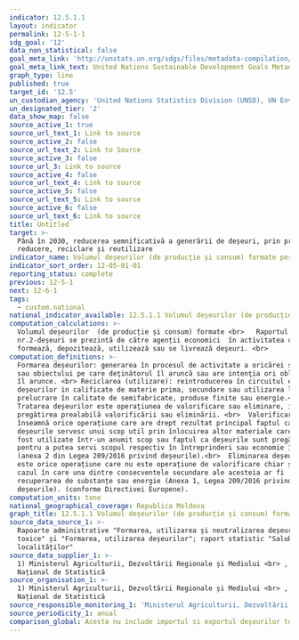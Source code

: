 ```yaml
---
indicator: 12.5.1.1
layout: indicator
permalink: 12-5-1-1
sdg_goal: '12'
data_non_statistical: false
goal_meta_link: 'http://unstats.un.org/sdgs/files/metadata-compilation/Metadata-Goal-12.pdf'
goal_meta_link_text: United Nations Sustainable Development Goals Metadata (pdf 782kB)
graph_type: line
published: true
target_id: '12.5'
un_custodian_agency: 'United Nations Statistics Division (UNSD), UN Environment (UNEP)'
un_designated_tier: '2'
data_show_map: false
source_active_1: true
source_url_text_1: Link to source
source_active_2: false
source_url_text_2: Link to Source
source_active_3: false
source_url_3: Link to source
source_active_4: false
source_url_text_4: Link to source
source_active_5: false
source_url_text_5: Link to source
source_active_6: false
source_url_text_6: Link to source
title: Untitled
target: >-
  Până în 2030, reducerea semnificativă a generării de deșeuri, prin prevenire,
  reducere, reciclare și reutilizare
indicator_name: Volumul deșeurilor (de producție și consum) formate per persoană
indicator_sort_order: 12-05-01-01
reporting_status: complete
previous: 12-5-1
next: 12-6-1
tags:
  - custom.national
national_indicator_available: 12.5.1.1 Volumul deșeurilor (de producție și consum) formate per persoană
computation_calculations: >-
  Volumul deșeurilor  (de producție și consum) formate <br>   Raportul
  nr.2-deșeuri se prezintă de către agenții economici  în activitatea cărora se
  formează, depozitează, utilizează sau se livrează deşeuri. <br>
computation_definitions: >-
  Formarea deșeurilor: generarea în procesul de activitate a oricărei substanţe
  sau obiectului pe care deţinătorul îl aruncă sau are intenţia ori obligaţia să
  îl arunce. <br> Reciclarea (utilizare): reintroducerea în circuitul economic a
  deșeurilor in calificate de materie prima, secundare sau utilizarea lor după
  prelucrare în calitate de semifabricate, produse finite sau energie.<br> 
  Tratarea deșeurilor este operațiunea de valorificare sau eliminare, inclusiv
  pregătirea prealabilă valorificării sau eliminării. <br>  Valorificare
  înseamnă orice operațiune care are drept rezultat principal faptul ca
  deșeurile servesc unui scop util prin înlocuirea altor materiale care ar fi
  fost utilizate într-un anumit scop sau faptul ca deșeurile sunt pregătite
  pentru a putea servi scopul respectiv în întreprinderi sau economie în general
  (anexa 2 din Legea 209/2016 privind deșeurile).<br>  Eliminarea deșeurilor
  este orice operațiune care nu este operațiune de valorificare chiar și în
  cazul în care una dintre consecventele secundare ale acesteia ar fi
  recuperarea de substanțe sau energie (Anexa 1, Legea 209/2016 privind
  deșeurile). (conforme Directivei Europene).
computation_units: tone
national_geographical_coverage: Republica Moldova
graph_title: 12.5.1.1 Volumul deșeurilor (de producție și consum) formate per persoană
source_data_source_1: >-
  Rapoarte administrative "Formarea, utilizarea și neutralizarea deșeurilor
  toxice" și "Formarea, utilizarea deșeurilor"; raport statistic "Salubrizarea
  localităților"
source_data_supplier_1: >-
  1) Ministerul Agriculturii, Dezvoltării Regionale și Mediului <br> , 2) Biroul
  Național de Statistică
source_organisation_1: >-
  1) Ministerul Agriculturii, Dezvoltării Regionale și Mediului <br> , 2) Biroul
  Național de Statistică
source_responsible_monitoring_1: 'Ministerul Agriculturii, Dezvoltării Regionale și Mediului'
source_periodicity_1: anual
comparison_global: Acesta nu include importul si exportul deșeurilor toxice.
---
```

